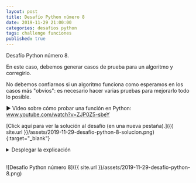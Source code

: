 ```yaml
---
layout: post
title: Desafío Python número 8
date: 2019-11-29 21:00:00
categories: desafios python
tags: challenge funciones
published: true
---
```


Desafío Python número 8.

En este caso, debemos generar casos de prueba para un algoritmo y corregirlo. 

No debemos confiarnos si un algoritmo funciona como esperamos en los casos más "obvios": es necesario hacer varias pruebas para mejorarlo todo lo posible. 

▶️ Video sobre cómo probar una función en Python: www.youtube.com/watch?v=ZJP0Z5-sbeY

[Click aquí para ver la solución al desafío (en una nueva pestaña).]({{ site.url }}/assets/2019-11-29-desafio-python-8-solucion.png){:target="_blank"}

<details><summary>Desplegar la explicación</summary>
Una posible solución al desafío Python número 8: las dos últimas invocaciones retornaban un resultado incorrecto con la versión errónea del algoritmo. En esta versión corregida, las cuatro invocaciones retornan lo esperado.
<br />
<br />💻 Código ejecutable: https://repl.it/@programacionde1/Python-Desafio-8
<br />😀 ¿Se te ocurrieron otras formas de mejorar el algoritmo? Deja tu comentario debajo.
</details>
<br />

![Desafío Python número 8]({{ site.url }}/assets/2019-11-29-desafio-python-8.png)
